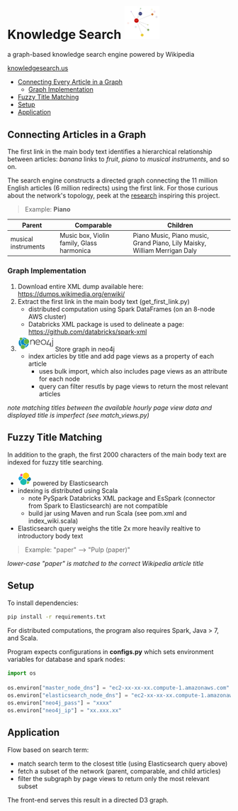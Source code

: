 # Knowledge Search <a href="http://knowledgesearch.us/" rel="knowledge search"><img src="https://github.com/marksibrahim/knowledge_search/blob/master/tools/logos/d3_net.png" width="80"></a>
a graph-based knowledge search engine powered by Wikipedia

[knowledgesearch.us](http://knowledgesearch.us/)

* [Connecting Every Article in a Graph](#Connecting-Articles-in-a-Graph)
   * [Graph Implementation](#Graph-Implementation)
* [Fuzzy Title Matching](#Fuzzy-Title-Matching)
* [Setup](#Setup)
* [Application](#Application)



## <a name="Connecting-Articles-in-a-Graph"></a> Connecting Articles in a Graph

The first link in the main body text identifies a hierarchical relationship between articles: *banana* links to *fruit*, *piano* to *musical instruments*, and so on. 

The search engine constructs a directed graph connecting the 11 million English articles (6 million redirects) using the first link. For those curious about the network's topology, peek at the [research](http://compstorylab.org/share/papers/ibrahim2016a/index.html) inspiring this project.

> Example: **Piano**

Parent | Comparable | Children
--- | --- | ---
musical instruments | Music box, Violin family, Glass harmonica | Piano Music, Piano music, Grand Piano, Lily Maisky, William Merrigan Daly


### <a name="Graph-Implementation"></a> Graph Implementation

1. Download entire XML dump available here: https://dumps.wikimedia.org/enwiki/
2. Extract the first link in the main body text (get_first_link.py)
    * distributed computation using Spark DataFrames (on an 8-node AWS cluster)
    * Databricks XML package is used to delineate a page: 
    https://github.com/databricks/spark-xml
3. <a href="https://neo4j.com/" rel="knowledge search"><img src="https://github.com/marksibrahim/knowledge_search/blob/master/tools/logos/neo4j.png" width="80"></a> Store graph in neo4j
    * index articles by title and add page views as a property of each article 
        * uses bulk import, which also includes page views as an attribute for each node
        * query can filter resutls by page views to return the most relevant articles

*note matching titles between the available hourly page view data and displayed title is imperfect (see match_views.py)*

## <a name="Fuzzy-Title-Matching"></a>Fuzzy Title Matching

In addition to the graph, the first 2000 characters of the main body text are indexed for fuzzy title searching.
* <a href="https://www.elastic.co/" rel="knowledge search"><img src="https://github.com/marksibrahim/knowledge_search/blob/master/tools/logos/elasticsearch.png" width="30"></a> powered by Elasticsearch 
* indexing is distributed using Scala  
   * note PySpark Databricks XML package and EsSpark (connector from Spark to Elasticsearch) are not compatible
   * build jar using Maven and run Scala (see pom.xml and index_wiki.scala)
* Elasticsearch query weighs the title 2x more heavily realtive to introductory body text

> Example: 
> "paper" --> "Pulp (paper)"

*lower-case "paper" is matched to the correct Wikipedia article title*

## <a name="Setup"></a>Setup

To install dependencies:
```bash
pip install -r requirements.txt
```

For distributed computations, the program also requires Spark, Java > 7, and Scala.

Program expects configurations in **configs.py** which sets environment variables for database and spark nodes:
```python
import os

os.environ["master_node_dns"] = "ec2-xx-xx-xx.compute-1.amazonaws.com"
os.environ["elasticsearch_node_dns"] = "ec2-xx-xx-xx.compute-1.amazonaws.com"
os.environ["neo4j_pass"] = "xxxx"
os.environ["neo4j_ip"] = "xx.xxx.xx"
```

## <a name="Application"></a>Application

Flow based on search term:
* match search term to the closest title (using Elasticsearch query above)
* fetch a subset of the network (parent, comparable, and child articles) 
* filter the subgraph by page views to return only the most relevant subset 

The front-end serves this result in a directed D3 graph.

